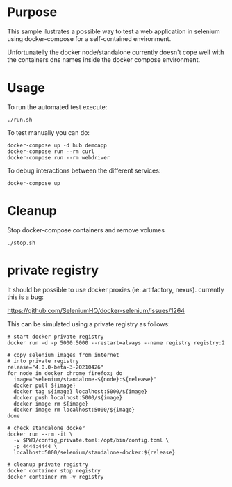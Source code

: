# Purpose

This sample ilustrates a possible way to test a web application in selenium using docker-compose for a self-contained environment.

Unfortunatelly the docker node/standalone currently doesn't cope well with the containers dns names inside the docker compose environment.

# Usage

To run the automated test execute:
```shell
./run.sh
```

To test manually you can do:
```shell
docker-compose up -d hub demoapp
docker-compose run --rm curl
docker-compose run --rm webdriver
```

To debug interactions between the different services:
```shell
docker-compose up
```

# Cleanup
Stop docker-compose containers and remove volumes
```shell
./stop.sh
```

# private registry
It should be possible to use docker proxies (ie: artifactory, nexus).
currently this is a bug:

https://github.com/SeleniumHQ/docker-selenium/issues/1264

This can be simulated using a private registry as follows:
```shell
# start docker private registry
docker run -d -p 5000:5000 --restart=always --name registry registry:2

# copy selenium images from internet
# into private registry
release="4.0.0-beta-3-20210426"
for node in docker chrome firefox; do
  image="selenium/standalone-${node}:${release}"
  docker pull ${image}
  docker tag ${image} localhost:5000/${image}
  docker push localhost:5000/${image}
  docker image rm ${image}
  docker image rm localhost:5000/${image}
done

# check standalone docker
docker run --rm -it \
  -v $PWD/config_private.toml:/opt/bin/config.toml \
  -p 4444:4444 \
  localhost:5000/selenium/standalone-docker:${release}

# cleanup private registry
docker container stop registry
docker container rm -v registry
```
